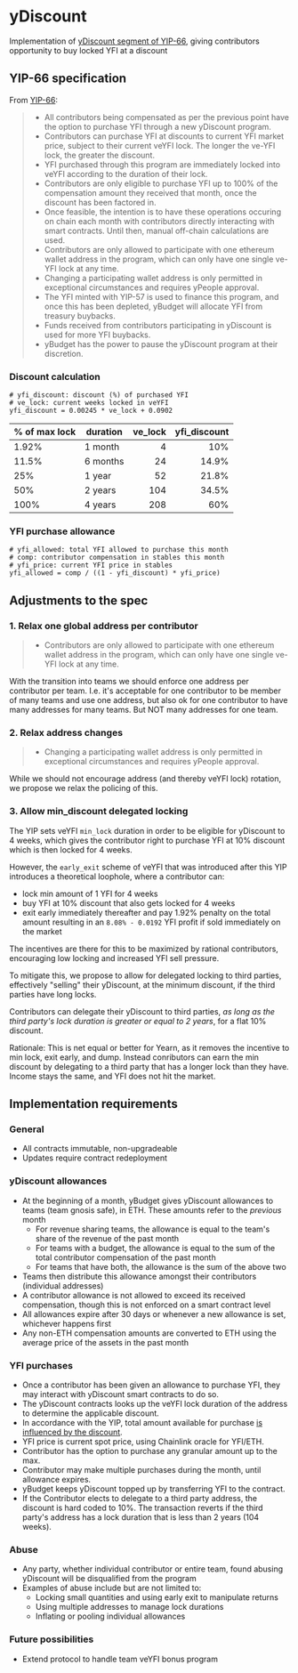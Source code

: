 # yDiscount

Implementation of [yDiscount segment of YIP-66](https://gov.yearn.finance/t/yip-66-streamlining-contributor-compensation/12247#h-2-contributors-are-rewarded-with-yfi-tokens-through-ydiscount-25), giving contributors opportunity to buy locked YFI at a discount

## YIP-66 specification
From [YIP-66](https://gov.yearn.finance/t/yip-66-streamlining-contributor-compensation/12247#h-2-contributors-are-rewarded-with-yfi-tokens-through-ydiscount-25):


> - All contributors being compensated as per the previous point have the option to purchase YFI through a new yDiscount program.
> - Contributors can purchase YFI at discounts to current YFI market price, subject to their current veYFI lock. The longer the ve-YFI lock, the greater the discount.
> - YFI purchased through this program are immediately locked into veYFI according to the duration of their lock.
> - Contributors are only eligible to purchase YFI up to 100% of the compensation amount they received that month, once the discount has been factored in.
> - Once feasible, the intention is to have these operations occuring on chain each month with contributors directly interacting with smart contracts. Until then, manual off-chain calculations are used.
> - Contributors are only allowed to participate with one ethereum wallet address in the program, which can only have one single ve-YFI lock at any time.
> - Changing a participating wallet address is only permitted in exceptional circumstances and requires yPeople approval.
> - The YFI minted with YIP-57 is used to finance this program, and once this has been depleted, yBudget will allocate YFI from treasury buybacks.
> - Funds received from contributors participating in yDiscount is used for more YFI buybacks.
> - yBudget has the power to pause the yDiscount program at their discretion.

### Discount calculation

```
# yfi_discount: discount (%) of purchased YFI
# ve_lock: current weeks locked in veYFI
yfi_discount = 0.00245 * ve_lock + 0.0902
```

|% of max lock| duration| 	ve_lock| 	yfi_discount|
|---|---|---:|---:|
|1.92%| 1 month| 	4| 	10%
11.5% |6 months| 	24| 	14.9%
25% |1 year |	52| 	21.8%
50% |	2 years |	104| 	34.5%
100% |	4 years| 	208 |	60%

### YFI purchase allowance

```
# yfi_allowed: total YFI allowed to purchase this month
# comp: contributor compensation in stables this month
# yfi_price: current YFI price in stables
yfi_allowed = comp / ((1 - yfi_discount) * yfi_price)
```

## Adjustments to the spec

### 1. Relax one global address per contributor

> - Contributors are only allowed to participate with one ethereum wallet address in the program, which can only have one single ve-YFI lock at any time.

With the transition into teams we should enforce one address per contributor per team. I.e. it's acceptable for one contributor to be member of many teams and use one address, but also ok for one contributor to have many addresses for many teams. But NOT many addresses for one team.

### 2. Relax address changes

> - Changing a participating wallet address is only permitted in exceptional circumstances and requires yPeople approval.

While we should not encourage address (and thereby veYFI lock) rotation, we propose we relax the policing of this.

### 3. Allow min_discount delegated locking

The YIP sets veYFI `min_lock` duration in order to be eligible for yDiscount to 4 weeks, which gives the contributor right to purchase YFI at 10% discount which is then locked for 4 weeks.

However, the `early_exit` scheme of veYFI that was introduced after this YIP introduces a theoretical loophole, where a contributor can: 
* lock min amount of 1 YFI for 4 weeks
* buy YFI at 10% discount that also gets locked for 4 weeks
* exit early immediately thereafter and pay 1.92%  penalty on the total amount resulting in an `8.08% - 0.0192` YFI profit if sold immediately on the market

The incentives are there for this to be maximized by rational contributors, encouraging low locking and increased YFI sell pressure.

To mitigate this, we propose to allow for delegated locking to third parties, effectively "selling" their yDiscount, at the minimum discount, if the third parties have long locks.

Contributors can delegate their yDiscount to third parties, _as long as the third party's lock duration is greater or equal to 2 years_, for a flat 10% discount.

Rationale: This is net equal or better for Yearn, as it removes the incentive to min lock, exit early, and dump. Instead conributors can earn the min discount by delegating to a third party that has a longer lock than they have. Income stays the same, and YFI does not hit the market. 

## Implementation requirements

### General
- All contracts immutable, non-upgradeable
- Updates require contract redeployment

### yDiscount allowances 
- At the beginning of a month, yBudget gives yDiscount allowances to teams (team gnosis safe), in ETH. These amounts refer to the _previous_ month
    - For revenue sharing teams, the allowance is equal to the team's share of the revenue of the past month
    - For teams with a budget, the allowance is equal to the sum of the total contributor compensation of the past month
    - For teams that have both, the allowance is the sum of the above two
- Teams then distribute this allowance amongst their contributors (individual addresses)
- A contributor allowance is not allowed to exceed its received compensation, though this is not enforced on a smart contract level
- All allowances expire after 30 days or whenever a new allowance is set, whichever happens first
- Any non-ETH compensation amounts are converted to ETH using the average price of the assets in the past month

### YFI purchases

* Once a contributor has been given an allowance to purchase YFI, they may interact with yDiscount smart contracts to do so.
* The yDiscount contracts looks up the veYFI lock duration of the address to determine the applicable discount.
* In accordance with the YIP, total amount available for purchase [is influenced by the discount](#YFI-purchase-allowance).
* YFI price is current spot price, using Chainlink oracle for YFI/ETH.
* Contributor has the option to purchase any granular amount up to the max.
* Contributor may make multiple purchases during the month, until allowance expires.
* yBudget keeps yDiscount topped up by transferring YFI to the contract.
* If the Contributor elects to delegate to a third party address, the discount is hard coded to 10%. The transaction reverts if the third party's address has a lock duration that is less than 2 years (104 weeks).

### Abuse
- Any party, whether individual contributor or entire team, found abusing yDiscount will be disqualified from the program
- Examples of abuse include but are not limited to:
   - Locking small quantities and using early exit to manipulate returns
   - Using multiple addresses to manage lock durations
   - Inflating or pooling individual allowances

### Future possibilities

- Extend protocol to handle team veYFI bonus program

